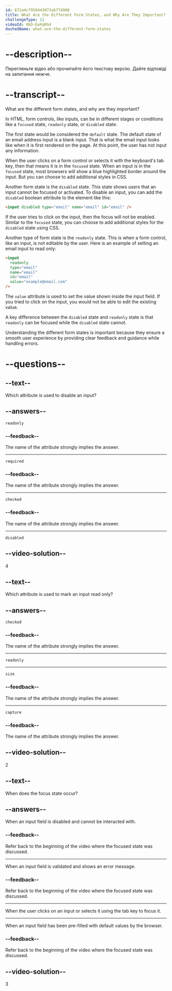 ```yaml
---
id: 672a4cf959443073a6774908
title: What Are the Different Form States, and Why Are They Important?
challengeType: 11
videoId: 0kD-EwXqRG4
dashedName: what-are-the-different-form-states
---
```


# --description--

Перегляньте відео або прочитайте його текстову версію. Дайте відповіді на запитання нижче.

# --transcript--

What are the different form states, and why are they important?

In HTML, form controls, like inputs, can be in different stages or conditions like a `focused` state, `readonly` state, or `disabled` state.

The first state would be considered the `default` state. The default state of an email address input is a blank input. That is what the email input looks like when it is first rendered on the page. At this point, the user has not input any information.

When the user clicks on a form control or selects it with the keyboard's tab key, then that means it is in the `focused` state. When an input is in the `focused` state, most browsers will show a blue highlighted border around the input. But you can choose to add additional styles in CSS.

Another form state is the `disabled` state. This state shows users that an input cannot be focused or activated. To disable an input, you can add the `disabled` boolean attribute to the element like this:

```html
<input disabled type="email" name="email" id="email" />
```

If the user tries to click on the input, then the focus will not be enabled. Similar to the `focused` state, you can choose to add additional styles for the `disabled` state using CSS.

Another type of form state is the `readonly` state. This is when a form control, like an input, is not editable by the user. Here is an example of setting an email input to read only:

```html
<input
  readonly
  type="email"
  name="email"
  id="email"
  value="example@email.com"
/>
```

The `value` attribute is used to set the value shown inside the input field. If you tried to click on the input, you would not be able to edit the existing value.

A key difference between the `disabled` state and `readonly` state is that `readonly` can be focused while the `disabled` state cannot.

Understanding the different form states is important because they ensure a smooth user experience by providing clear feedback and guidance while handling errors.

# --questions--

## --text--

Which attribute is used to disable an input?

## --answers--

`readonly`

### --feedback--

The name of the attribute strongly implies the answer.

---

`required`

### --feedback--

The name of the attribute strongly implies the answer.

---

`checked`

### --feedback--

The name of the attribute strongly implies the answer.

---

`disabled`

## --video-solution--

4

## --text--

Which attribute is used to mark an input read only?

## --answers--

`checked`

### --feedback--

The name of the attribute strongly implies the answer.

---

`readonly`

---

`size`

### --feedback--

The name of the attribute strongly implies the answer.

---

`capture`

### --feedback--

The name of the attribute strongly implies the answer.

## --video-solution--

2

## --text--

When does the focus state occur?

## --answers--

When an input field is disabled and cannot be interacted with.

### --feedback--

Refer back to the beginning of the video where the focused state was discussed.

---

When an input field is validated and shows an error message.

### --feedback--

Refer back to the beginning of the video where the focused state was discussed.

---

When the user clicks on an input or selects it using the tab key to focus it.

---

When an input field has been pre-filled with default values by the browser.

### --feedback--

Refer back to the beginning of the video where the focused state was discussed.

## --video-solution--

3
